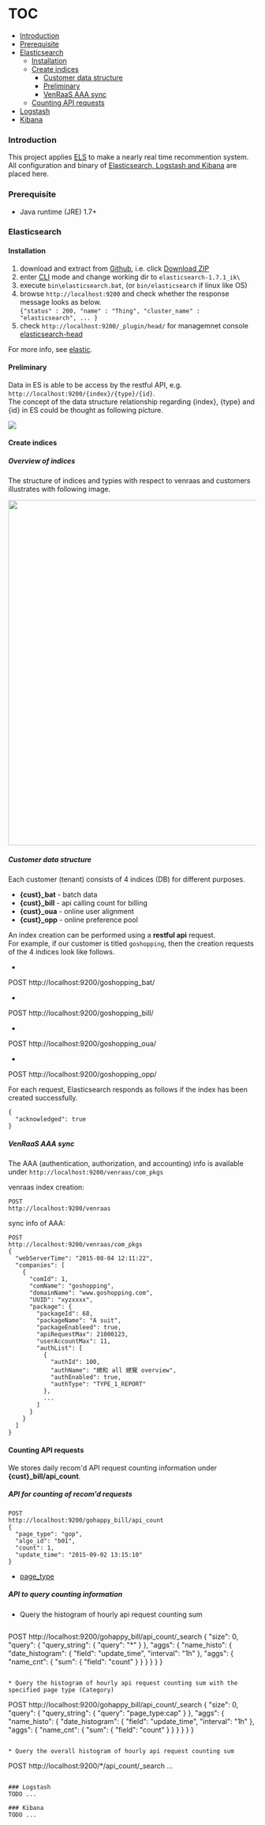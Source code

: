 # TOC
* [Introduction](#introduction)
* [Prerequisite](#prerequisite)
* [Elasticsearch](#elasticsearch)
  * [Installation](#installation)
  * [Create indices](#create-indices)
    * [Customer data structure](#customer-data-structure)
    * [Preliminary](#preliminary)
    * [VenRaaS AAA sync](#venraas-aaa-sync)
  * [Counting API requests](#counting-api-requests)
* [Logstash](#logstash)
* [Kibana](#kibana)

### Introduction

This project applies [ELS](https://www.elastic.co/webinars/introduction-elk-stack) to make a nearly real time recommention system.   
All configuration and binary of [Elasticsearch, Logstash and Kibana](https://www.elastic.co/) are placed here.

### Prerequisite
* Java runtime (JRE) 1.7+

### Elasticsearch

#### Installation
1. download and extract from [Github](https://github.com/VenRaaS/elk.git), i.e. click [Download ZIP](https://github.com/VenRaaS/elk/archive/master.zip)
2. enter [CLI](https://en.wikipedia.org/wiki/Command-line_interface) mode and change working dir to `elasticsearch-1.7.1_ik\`
3. execute `bin\elasticsearch.bat`, (or `bin/elasticsearch` if linux like OS)
4. browse `http://localhost:9200` and check whether the response message looks as below.  
   `{"status" : 200, "name" : "Thing", "cluster_name" : "elasticsearch", ... }`
5. check `http://localhost:9200/_plugin/head/` for managemnet console [elasticsearch-head](http://mobz.github.io/elasticsearch-head/)

For more info, see [elastic](https://www.elastic.co/guide/en/elasticsearch/reference/current/setup.html).

#### Preliminary 
Data in ES is able to be access by the restful API, e.g. `http://localhost:9200/{index}/{type}/{id}`.  
The concept of the data structure relationship regarding {index}, {type} and {id} in ES could be thought as following picture.

![](https://drive.google.com/uc?id=0B78KhWqVkVmtS0djcjU3QWZsYnc)

#### Create indices
##### Overview of indices
The structure of indices and typies with respect to venraas and customers illustrates with following image.

<img src="https://drive.google.com/uc?id=0B78KhWqVkVmtczFPNlN2Y2JPQW8" width="700">

##### Customer data structure

Each customer (tenant) consists of 4 indices (DB) for different purposes.
* **{cust}_bat** - batch data
* **{cust}_bill** - api calling count for billing
* **{cust}_oua** - online user alignment
* **{cust}_opp** - online preference pool

An index creation can be performed using a **restful api** request.  
For example, 
if our customer is titled `goshopping`, then the creation requests of the 4 indices look like follows.

* ```
 POST 
 http://localhost:9200/goshopping_bat/

* ```
 POST 
 http://localhost:9200/goshopping_bill/

* ```
 POST 
 http://localhost:9200/goshopping_oua/

* ```
 POST 
 http://localhost:9200/goshopping_opp/

For each request, Elasticsearch responds as follows if the index has been created successfully.
```
{
  "acknowledged": true
}
```

##### VenRaaS AAA sync
The AAA (authentication, authorization, and accounting) info is available under `http://localhost:9200/venraas/com_pkgs`

venraas index creation:
```
POST 
http://localhost:9200/venraas
```

sync info of AAA:
```
POST
http://localhost:9200/venraas/com_pkgs
{
  "webServerTime": "2015-08-04 12:11:22",
  "companies": [
    {
      "comId": 1,
      "comName": "goshopping",
      "domainName": "www.goshopping.com",
      "UUID": "xyzxxxx",
      "package": {
        "packageId": 68,
        "packageName": "A suit",
        "packageEnableed": true,
        "apiRequestMax": 21000123,
        "userAccountMax": 11,
        "authList": [
          {
            "authId": 100,
            "authName": "總和 all 總覽 overview",
            "authEnabled": true,
            "authType": "TYPE_1_REPORT"
          },
          ...
        ]
      }
    }
  ]
}
```


#### Counting API requests 
We stores daily recom'd API request counting information under **{cust}_bill/api_count**.  

##### API for counting of recom'd requests
```
POST
http://localhost:9200/gohappy_bill/api_count
{
  "page_type": "gop",
  "algo_id": "b01",
  "count": 1,
  "update_time": "2015-09-02 13:15:10"
}
```
* [page_type](https://github.com/VenRaaS/venraas-user-guide/wiki/page-tagging#definition-of-page-type)

##### API to query counting information
* Query the histogram of hourly api request counting sum

  ```
POST 
http://localhost:9200/gohappy_bill/api_count/_search
{
  "size": 0,
  "query": {
    "query_string": {
      "query": "*"
    }
  },
  "aggs": {
    "name_histo": {
      "date_histogram": {
        "field": "update_time",
        "interval": "1h"
      },
      "aggs": {
        "name_cnt": {
          "sum": {
            "field": "count"
          }
        }
      }
    }
  }
}
```

* Query the histogram of hourly api request counting sum with the specified page type (Category)

  ```
POST
http://localhost:9200/gohappy_bill/api_count/_search
{
  "size": 0,
  "query": {
    "query_string": {
      "query": "page_type:cap"
    }
  },
  "aggs": {
    "name_histo": {
      "date_histogram": {
        "field": "update_time",
        "interval": "1h"
      },
      "aggs": {
        "name_cnt": {
          "sum": {
            "field": "count"
          }
        }
      }
    }
  }
}
```

* Query the overall histogram of hourly api request counting sum

  ``` 
POST
http://localhost:9200/*/api_count/_search
...
```
  
### Logstash
TODO ...

### Kibana
TODO ...
